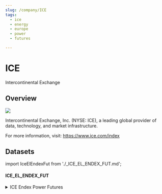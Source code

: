 ```yaml
---
slug: /company/ICE
tags:
  - ice
  - energy
  - europe
  - power
  - futures

---
```


ICE
============================================================

Intercontinental Exchange

## Overview

![](/img/data/ice.png)

Intercontinental Exchange, Inc. (NYSE: ICE), a leading global provider of data, technology, and market infrastructure.

For more information, visit: https://www.ice.com/index

## Datasets
import IceElEndexFut from './_ICE_EL_ENDEX_FUT.md';


#### ICE_EL_ENDEX_FUT
<details>
<summary>ICE Endex Power Futures</summary>
<IceElEndexFut/>
</details>
